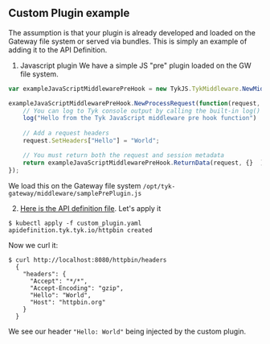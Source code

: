 ## Custom Plugin example

The assumption is that your plugin is already developed and loaded on the Gateway file system or served via bundles.  This is simply an example of adding it to the API Definition.

1. Javascript plugin
We have a simple JS "pre" plugin loaded on the GW file system.

```javascript
var exampleJavaScriptMiddlewarePreHook = new TykJS.TykMiddleware.NewMiddleware({});

exampleJavaScriptMiddlewarePreHook.NewProcessRequest(function(request, session) {
    // You can log to Tyk console output by calling the built-in log() function:
    log("Hello from the Tyk JavaScript middleware pre hook function")
    
    // Add a request headers
    request.SetHeaders["Hello"] = "World";

    // You must return both the request and session metadata 
    return exampleJavaScriptMiddlewarePreHook.ReturnData(request, {}  );
});
```

We load this on the Gateway file system `/opt/tyk-gateway/middleware/samplePrePlugin.js`

2. [Here is the API definition file](./custom_plugin.yaml).  Let's apply it


```
$ kubectl apply -f custom_plugin.yaml
apidefinition.tyk.tyk.io/httpbin created
```

Now we curl it:
```
$ curl http://localhost:8080/httpbin/headers
  {
    "headers": {
      "Accept": "*/*",
      "Accept-Encoding": "gzip",
      "Hello": "World",
      "Host": "httpbin.org"
    }
  }
```

We see our header `"Hello: World"` being injected by the custom plugin.
